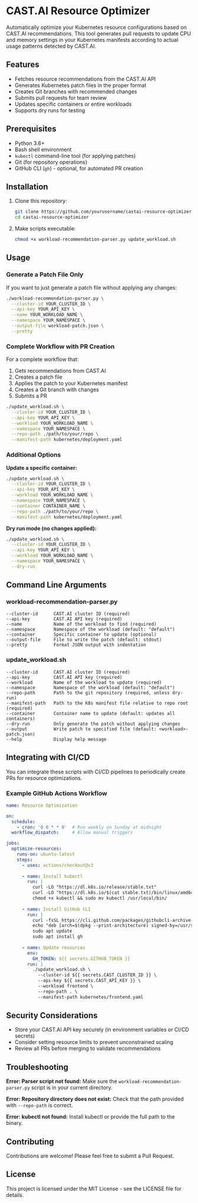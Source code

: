 # CAST.AI Resource Optimizer

Automatically optimize your Kubernetes resource configurations based on CAST.AI recommendations. This tool generates pull requests to update CPU and memory settings in your Kubernetes manifests according to actual usage patterns detected by CAST.AI.

## Features

- Fetches resource recommendations from the CAST.AI API
- Generates Kubernetes patch files in the proper format
- Creates Git branches with recommended changes
- Submits pull requests for team review
- Updates specific containers or entire workloads
- Supports dry runs for testing

## Prerequisites

- Python 3.6+
- Bash shell environment
- `kubectl` command-line tool (for applying patches)
- Git (for repository operations)
- GitHub CLI (`gh`) - optional, for automated PR creation

## Installation

1. Clone this repository:
   ```bash
   git clone https://github.com/yourusername/castai-resource-optimizer.git
   cd castai-resource-optimizer
   ```

2. Make scripts executable:
   ```bash
   chmod +x workload-recommendation-parser.py update_workload.sh
   ```

## Usage

### Generate a Patch File Only

If you want to just generate a patch file without applying any changes:

```bash
./workload-recommendation-parser.py \
  --cluster-id YOUR_CLUSTER_ID \
  --api-key YOUR_API_KEY \
  --name YOUR_WORKLOAD_NAME \
  --namespace YOUR_NAMESPACE \
  --output-file workload-patch.json \
  --pretty
```

### Complete Workflow with PR Creation

For a complete workflow that:
1. Gets recommendations from CAST.AI
2. Creates a patch file
3. Applies the patch to your Kubernetes manifest
4. Creates a Git branch with changes
5. Submits a PR

```bash
./update_workload.sh \
  --cluster-id YOUR_CLUSTER_ID \
  --api-key YOUR_API_KEY \
  --workload YOUR_WORKLOAD_NAME \
  --namespace YOUR_NAMESPACE \
  --repo-path ./path/to/your/repo \
  --manifest-path kubernetes/deployment.yaml
```

### Additional Options

**Update a specific container:**
```bash
./update_workload.sh \
  --cluster-id YOUR_CLUSTER_ID \
  --api-key YOUR_API_KEY \
  --workload YOUR_WORKLOAD_NAME \
  --namespace YOUR_NAMESPACE \
  --container CONTAINER_NAME \
  --repo-path ./path/to/your/repo \
  --manifest-path kubernetes/deployment.yaml
```

**Dry run mode (no changes applied):**
```bash
./update_workload.sh \
  --cluster-id YOUR_CLUSTER_ID \
  --api-key YOUR_API_KEY \
  --workload YOUR_WORKLOAD_NAME \
  --namespace YOUR_NAMESPACE \
  --dry-run
```

## Command Line Arguments

### workload-recommendation-parser.py

```
--cluster-id      CAST.AI cluster ID (required)
--api-key         CAST.AI API key (required)
--name            Name of the workload to find (required)
--namespace       Namespace of the workload (default: "default")
--container       Specific container to update (optional)
--output-file     File to write the patch (default: stdout)
--pretty          Format JSON output with indentation
```

### update_workload.sh

```
--cluster-id      CAST.AI cluster ID (required)
--api-key         CAST.AI API key (required)
--workload        Name of the workload to update (required)
--namespace       Namespace of the workload (default: "default")
--repo-path       Path to the git repository (required, unless dry-run)
--manifest-path   Path to the K8s manifest file relative to repo root (required)
--container       Container name to update (default: updates all containers)
--dry-run         Only generate the patch without applying changes
--output          Write patch to specified file (default: <workload>-patch.json)
--help            Display help message
```

## Integrating with CI/CD

You can integrate these scripts with CI/CD pipelines to periodically create PRs for resource optimizations.

### Example GitHub Actions Workflow

```yaml
name: Resource Optimization

on:
  schedule:
    - cron: '0 0 * * 0'  # Run weekly on Sunday at midnight
  workflow_dispatch:     # Allow manual triggers

jobs:
  optimize-resources:
    runs-on: ubuntu-latest
    steps:
      - uses: actions/checkout@v3
      
      - name: Install kubectl
        run: |
          curl -LO "https://dl.k8s.io/release/stable.txt"
          curl -LO "https://dl.k8s.io/$(cat stable.txt)/bin/linux/amd64/kubectl"
          chmod +x kubectl && sudo mv kubectl /usr/local/bin/
          
      - name: Install GitHub CLI
        run: |
          curl -fsSL https://cli.github.com/packages/githubcli-archive-keyring.gpg | sudo dd of=/usr/share/keyrings/githubcli-archive-keyring.gpg
          echo "deb [arch=$(dpkg --print-architecture) signed-by=/usr/share/keyrings/githubcli-archive-keyring.gpg] https://cli.github.com/packages stable main" | sudo tee /etc/apt/sources.list.d/github-cli.list > /dev/null
          sudo apt update
          sudo apt install gh
          
      - name: Update resources
        env:
          GH_TOKEN: ${{ secrets.GITHUB_TOKEN }}
        run: |
          ./update_workload.sh \
            --cluster-id ${{ secrets.CAST_CLUSTER_ID }} \
            --api-key ${{ secrets.CAST_API_KEY }} \
            --workload frontend \
            --repo-path . \
            --manifest-path kubernetes/frontend.yaml
```

## Security Considerations

- Store your CAST.AI API key securely (in environment variables or CI/CD secrets)
- Consider setting resource limits to prevent unconstrained scaling
- Review all PRs before merging to validate recommendations

## Troubleshooting

**Error: Parser script not found:**
Make sure the `workload-recommendation-parser.py` script is in your current directory.

**Error: Repository directory does not exist:**
Check that the path provided with `--repo-path` is correct.

**Error: kubectl not found:**
Install kubectl or provide the full path to the binary.

## Contributing

Contributions are welcome! Please feel free to submit a Pull Request.

## License

This project is licensed under the MIT License - see the LICENSE file for details.
